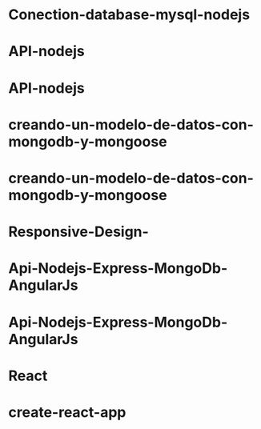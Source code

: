 # Conection-database-mysql-nodejs
# API-nodejs
# API-nodejs
# creando-un-modelo-de-datos-con-mongodb-y-mongoose
# creando-un-modelo-de-datos-con-mongodb-y-mongoose
# Responsive-Design-
# Api-Nodejs-Express-MongoDb-AngularJs
# Api-Nodejs-Express-MongoDb-AngularJs
# React
# create-react-app
